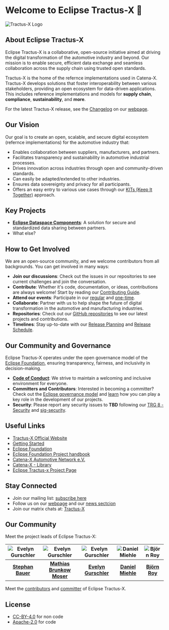 # Welcome to Eclipse Tractus-X  🙌

![Tractus-X Logo](https://avatars.githubusercontent.com/u/102587798?s=200&v=4)

## About Eclipse Tractus-X

Eclipse Tractus-X is a collaborative, open-source initiative aimed at driving the digital transformation of the automotive industry and beyond. Our mission is to enable secure, efficient data exchange and seamless
collaboration across the supply chain using trusted open standards.

Tractus-X is the home of the refernce implementations used in Catena-X. Tractus-X develops solutions that foster interoperability between various stakeholders, providing an open ecosystem for data-driven applications.
This includes reference implementations and models for **supply chain**, **compliance**, **sustainability**, and **more**.

For the latest Tractus-X release, see the [Changelog](https://eclipse-tractusx.github.io/CHANGELOG) on our [webpage](https://eclipse-tractusx.github.io/).

## Our Vision

Our goal is to create an open, scalable, and secure digital ecosystem (refernce implementations) for the automotive industry that:
- Enables collaboration between suppliers, manufacturers, and partners.
- Facilitates transparency and sustainability in automotive industrial processes.
- Drives innovation across industries through open and community-driven standards.
- Can easily be adapted/extended to other industries.
- Ensures data sovereignty and privacy for all participants.
- Offers an easy entry to various use cases through our [KITs (Keep It Together)](https://eclipse-tractusx.github.io/Kits) approach.

## Key Projects

- **[Eclipse Dataspace Components](https://projects.eclipse.org/projects/technology.edc)**: A solution for secure and standardized data sharing between partners.
- What else?

## How to Get Involved

We are an open-source community, and we welcome contributors from all backgrounds. You can get involved in many ways:
- **Join our discussions**: Check out the issues in our repositories to see current challenges and join the conversation.
- **Contribute**: Whether it's code, documentation, or ideas, contributions are always welcome! Start by reading our [Contributing Guide](https://eclipse-tractusx.github.io/docs/oss/how-to-contribute).
- **Attend our events**: Participate in our [regular](https://eclipse-tractusx.github.io/community/open-meetings#regular-meetings) and [one-time](https://eclipse-tractusx.github.io/community/open-meetings#one-time-meetings).
- **Collaborate**: Partner with us to help shape the future of digital transformation in the automotive and manufacturing industries.
- **Repositories**: Check out our [GitHub repositories](https://github.com/eclipse-tractusx) to see our latest projects and contributions.
- **Timelines**: Stay up-to-date with our [Release Planning](https://github.com/orgs/eclipse-tractusx/projects/26) and [Release Schedule](https://github.com/orgs/eclipse-tractusx/projects/26/views/35).

## Our Community and Governance

Eclipse Tractus-X operates under the open governance model of the [Eclipse Foundation](https://www.eclipse.org/), ensuring transparency, fairness, and inclusivity in decision-making.

- **[Code of Conduct](../CODE_OF_CONDUCT.md)**: We strive to maintain a welcoming and inclusive environment for everyone.
- **Committers and Contributors**: Interested in becoming a committer? Check out the [Eclipse governance model](https://www.eclipse.org/membership/become-a-member/committer/) and [learn](https://www.eclipse.org/projects/training/) how you can play a key role in the development of our projects.
- **Security**: Please report any security issues to **TBD** following our [TRG 8 - Security](https://eclipse-tractusx.github.io/docs/release/trg-8/trg-8-01) and [sig-security](https://github.com/eclipse-tractusx/sig-security).

## Useful Links

- [Tractus-X Official Website](https://www.tractus-x.com)
- [Getting Started](https://eclipse-tractusx.github.io/docs/getting-started)
- [Eclipse Foundation](https://www.eclipse.org)
- [Eclipse Foundation Project handbook](https://www.eclipse.org/projects/handbook/)
- [Catena-X Automotive Network e.V.](https://catena-x.net)
- [Catena-X - Library](https://catenax-ev.github.io/)
- [Eclipse Tractus-x Project Page](https://projects.eclipse.org/projects/automotive.tractusx)

## Stay Connected

- Join our mailing list: [subscribe here](https://accounts.eclipse.org/mailing-list/tractusx-dev)
- Follow us on our [webpage](https://eclipse-tractusx.github.io/) and our [news sectcion](https://eclipse-tractusx.github.io/blog)
- Join our matrix chats at: [Tractus-X](https://matrix.to/#/#automotive.tractusx:matrix.eclipse.org)

## Our Community

Meet the project leads of Eclipse Tractus-X:

| ![Evelyn Gurschler](https://images.weserv.nl/?url=avatars.githubusercontent.com/stephanbcbauer?v=4&h=50&w=50&fit=cover&mask=circle&maxage=7d) | ![Evelyn Gurschler](https://images.weserv.nl/?url=avatars.githubusercontent.com/matbmoser?v=4&h=50&w=50&fit=cover&mask=circle&maxage=7d) | ![Evelyn Gurschler](https://images.weserv.nl/?url=avatars.githubusercontent.com/evegufy?v=4&h=50&w=50&fit=cover&mask=circle&maxage=7d) | ![Daniel Miehle](https://images.weserv.nl/?url=avatars.githubusercontent.com/danielmiehle?v=4&h=50&w=50&fit=cover&mask=circle&maxage=7d) | ![Björn Roy](https://images.weserv.nl/?url=avatars.githubusercontent.com/giterrific?v=4&h=50&w=50&fit=cover&mask=circle&maxage=7d)  |
|:--------------------------------------------------------------------------------------------------------------------------------------:|:------------------------------------------------:|:--------------------------------------------------------------------------------------------------------------------------------------------------:|:---------------------------------------------------------------------------------------------------------------------------------------------------:|:-------------------------------------------------------------------------------------------------------------------------------------:|
|                                     **[Stephan Bauer](https://github.com/stephanbcbauer)**                                      | **[Mathias Brunkow Moser](https://github.com/matbmoser)**           |                                                 **[Evelyn Gurschler](https://github.com/evegufy)**                                                 |                                                **[Daniel Miehle](https://github.com/danielmiehle)**                                                 |                                               **[Björn Roy](https://github.com/giterrific)**                                               |

Meet the [contributors](https://projects.eclipse.org/projects/automotive.tractusx/who) and [committer](https://projects.eclipse.org/projects/automotive.tractusx/who) of Eclipse Tractus-X.

## License

- [CC-BY-4.0](https://creativecommons.org/licenses/by/4.0/) for non code
- [Apache-2.0](https://www.apache.org/licenses/LICENSE-2.0) for code